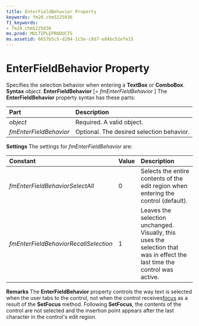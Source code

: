 ```yaml
---
title: EnterFieldBehavior Property
keywords: fm20.chm5225036
f1_keywords:
- fm20.chm5225036
ms.prod: MULTIPLEPRODUCTS
ms.assetid: 6657b5c5-d204-1c5e-c8d7-e84bc51efe15
---
```



# EnterFieldBehavior Property



Specifies the selection behavior when entering a  **TextBox** or **ComboBox**.
 **Syntax**
 _object_. **EnterFieldBehavior** [= _fmEnterFieldBehavior_ ]
The  **EnterFieldBehavior** property syntax has these parts:


|**Part**|**Description**|
|:-----|:-----|
| _object_|Required. A valid object.|
| _fmEnterFieldBehavior_|Optional. The desired selection behavior.|
 **Settings**
The settings for  _fmEnterFieldBehavior_ are:


|**Constant**|**Value**|**Description**|
|:-----|:-----|:-----|
| _fmEnterFieldBehaviorSelectAll_|0|Selects the entire contents of the edit region when entering the control (default).|
| _fmEnterFieldBehaviorRecallSelection_|1|Leaves the selection unchanged. Visually, this uses the selection that was in effect the last time the control was active.|
 **Remarks**
The  **EnterFieldBehavior** property controls the way text is selected when the user tabs to the control, not when the control receives[focus](vbe-glossary.md) as a result of the **SetFocus** method. Following **SetFocus**, the contents of the control are not selected and the insertion point appears after the last character in the control's edit region.

